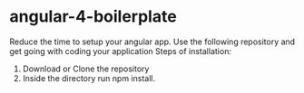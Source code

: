 # angular-4-boilerplate
Reduce the time to setup your angular app. Use the following repository and get going with coding your application
Steps of installation:
1. Download or Clone the repository
2. Inside the directory run npm install.
